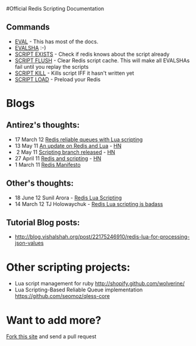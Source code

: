 #Official Redis Scripting Documentation

## Commands

* [EVAL](http://redis.io/commands/eval) - This has most of the docs.
* [EVALSHA](http://redis.io/commands/evalsha) :-)
* [SCRIPT EXISTS](http://redis.io/commands/script-exists) - Check if redis knows about the script already
* [SCRIPT FLUSH](http://redis.io/commands/script-flush) - Clear Redis script cache. This will make all EVALSHAs fail until you replay the scripts
* [SCRIPT KILL](http://redis.io/commands/script-kill) - Kills script IFF it hasn't written yet
* [SCRIPT LOAD](http://redis.io/commands/script-kill) - Preload your Redis


# Blogs

## Antirez's thoughts:

* 17 March 12 [Redis reliable queues with Lua scripting](http://antirez.com/post/250)
* 13 May 11 [An update on Redis and Lua](http://antirez.com/post/an-update-on-redis-and-lua.html) - [HN](http://news.ycombinator.com/item?id=2545047)
* &nbsp;2 May 11 [Scripting branch released](http://antirez.com/post/scripting-branch-released.html/) - [HN](http://news.ycombinator.com/item?id=2506027)
* 27 April 11 [Redis and scripting](http://antirez.com/post/redis-and-scripting.html) - [HN](http://news.ycombinator.com/item?id=2490068)
* 1 March 11 [Redis Manifesto](http://antirez.com/post/redis-manifesto)

## Other's thoughts:

* 18 June 12 Sunil Arora - [Redis Lua Scripting](http://sunilarora.org/redis-lua-scripting)
* 14 March 12 TJ Holowaychuk - [Redis Lua scripting is badass](http://tjholowaychuk.com/post/19321054250/redis-lua-scripting-is-badass)

## Tutorial Blog posts:

* <http://blog.vishalshah.org/post/22175246910/redis-lua-for-processing-json-values>

# Other scripting projects:

* Lua script management for ruby <http://shopify.github.com/wolverine/>
* Lua Scripting-Based Reliable Queue implementation <https://github.com/seomoz/qless-core>

# Want to add more?
[Fork this site](http://github.com/aaronblohowiak/evalsha) and send a pull request
